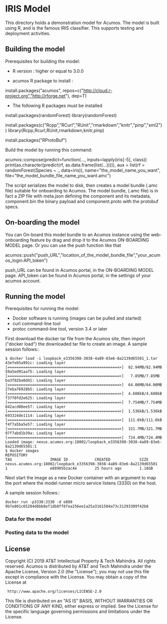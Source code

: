 # IRIS Model

This directory holds a demonstration model for Acumos.  The model is
built using R, and is the famous IRIS classifier.  This supports
testing and deployment activities.


## Building the model

Prerequisites for building the model:

 * R version : higher or equal to 3.0.0

 * acumos R package to install :
 
install.packages("acumos", repos=c("http://cloud.r-project.org","http://rforge.net"), dep=T)

 * The following R packages must be installed

install.packages(randomForest)
library(randomForest)

install.packages(c("Rcpp","RCurl","RUnit","rmarkdown","knitr","pinp","xml2"))
library(Rcpp,Rcurl,RUnit,rmarkdown,knitr,pinp)

install.packages("RProtoBuf")

Build the model by running this command:

acumos::compose(predict=function(..., inputs=lapply(iris[-5], class))
		print(as.character(predict(rf, as.data.frame(list(...))))),
        	aux = list(rf = randomForest(Species ~ ., data=iris)),
                name="the_model_name_you_want", file="the_model_bundle_file_name_you_want.amc")

The script serializes the model to disk, then creates a model bundle (.amc file) suitable for onboarding
to Acumos. The model bundle, (.amc file) is in fact a ZIP file with meta.json defining the component and
its metadata, component.bin the binary payload and component.proto with the protobuf specs.

## On-boarding the model

You can On-board this model bundle to an Acumos instance using the web-onboarding feature by drag
and drop it to the Acumos ON-BOARDING MODEL page. Or you can use the push function like that

acumos::push("push_URL","location_of_the_model_bundle_file","your_acumos_login:API_token")

push_URL can be found in Acumos portal, in the ON-BOARDING MODEL page.
API_token can be found in Acumos portal, in the settings of your acumos account.

## Running the model

Prerequisites for running the model:

 * Docker software is running (images can be pulled and started)
 * curl command-line tool
 * protoc command-line tool, version 3.4 or later

First download the docker tar file from the Acumos site, then import ("docker load") the downloaded
tar file to create an image.  A sample session follows::

	$ docker load -i loopback_e3356398-3038-4a89-83e6-8a2139d65501_1.tar
	43efe85a991c: Loading layer [==================================================>]  82.94MB/82.94MB
	59a5ed91aa75: Loading layer [==================================================>]   7.85MB/7.85MB
	ba3f02ba0d41: Loading layer [==================================================>]  64.06MB/64.06MB
	27eba76928b5: Loading layer [==================================================>]  4.608kB/4.608kB
	f37f0fd2e625: Loading layer [==================================================>]  7.754MB/7.754MB
	842acd08ee57: Loading layer [==================================================>]  1.536kB/1.536kB
	693324de1114: Loading layer [==================================================>]  111.6kB/111.6kB
	f4f7a5ba5e57: Loading layer [==================================================>]  321.7MB/321.7MB
	97f7abd1b39a: Loading layer [==================================================>]  724.4MB/724.4MB
	Loaded image: nexus.acumos.org:18002/loopback_e3356398-3038-4a89-83e6-8a2139d65501:1
	$ docker images
	REPOSITORY                                                                   TAG                 IMAGE ID            CREATED             SIZE
	nexus.acumos.org:18002/loopback_e3356398-3038-4a89-83e6-8a2139d65501   1                   e88905b2ac4e        25 hours ago        1.18GB


Next start the image as a new Docker container with an argument to map the port where the model
runner micro service listens (3330) on the host.

A sample session follows::

    docker run -p3330:3330 -d e889
    9b7e801c65284d8bb8ef1db8ff6fea256ee1a25a3161504a73c31293399f42b8


### Data for the model



### Posting data to the model



## License

Copyright (C) 2019 AT&T Intellectual Property & Tech Mahindra. All rights reserved.
Acumos is distributed by AT&T and Tech Mahindra under the Apache License, Version 2.0 (the "License");
you may not use this file except in compliance with the License. You may obtain a copy of the License at

     http://www.apache.org/licenses/LICENSE-2.0

This file is distributed on an "AS IS" BASIS, WITHOUT WARRANTIES OR CONDITIONS OF ANY KIND, either
express or implied.  See the License for the specific language governing permissions and limitations
under the License.
